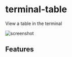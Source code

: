 terminal-table
==============
View a table in the terminal

![screenshot](https://raw.githubusercontent.com/zaftzaft/terminal-table/master/img/screenshot.png)


## Features
